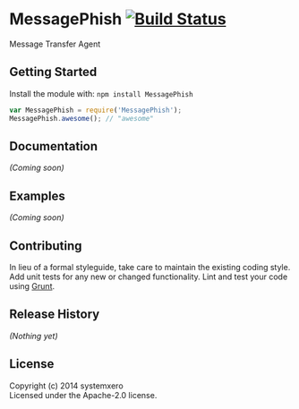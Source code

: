 # MessagePhish [![Build Status](https://secure.travis-ci.org/scott/MessagePhish.png?branch=master)](http://travis-ci.org/scott/MessagePhish)

Message Transfer Agent

## Getting Started
Install the module with: `npm install MessagePhish`

```javascript
var MessagePhish = require('MessagePhish');
MessagePhish.awesome(); // "awesome"
```

## Documentation
_(Coming soon)_

## Examples
_(Coming soon)_

## Contributing
In lieu of a formal styleguide, take care to maintain the existing coding style. Add unit tests for any new or changed functionality. Lint and test your code using [Grunt](http://gruntjs.com/).

## Release History
_(Nothing yet)_

## License
Copyright (c) 2014 systemxero  
Licensed under the Apache-2.0 license.
